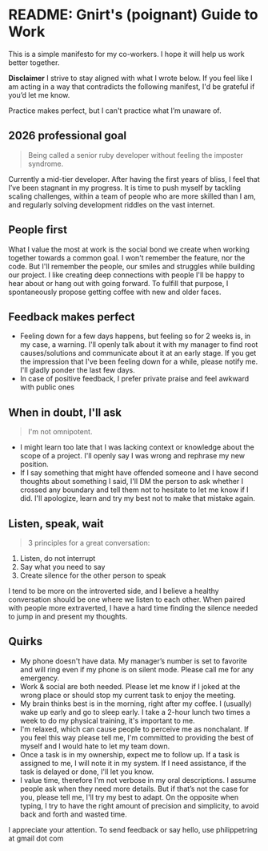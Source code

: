 # README: Gnirt's (poignant) Guide to Work

This is a simple manifesto for my co-workers. I hope it will help us work better together.

**Disclaimer**
I strive to stay aligned with what I wrote below. If you feel like I am acting in a way that contradicts the following manifest, I'd be grateful if you’d let me know.

Practice makes perfect, but I can't practice what I’m unaware of.

## 2026 professional goal

> Being called a senior ruby developer without feeling the imposter syndrome.

Currently a mid-tier developer. After having the first years of bliss, I feel that I’ve been stagnant in my progress. It is time to push myself by tackling scaling challenges, within a team of people who are more skilled than I am, and regularly solving development riddles on the vast internet.

## People first

What I value the most at work is the social bond we create when working together towards a common goal. 
I won't remember the feature, nor the code. But I'll remember the people, our smiles and struggles while building our project. I like creating deep connections with people I'll be happy to hear about or hang out with going forward. 
To fulfill that purpose, I spontaneously propose getting coffee with new and older faces.

## Feedback makes perfect

- Feeling down for a few days happens, but feeling so for 2 weeks is, in my case, a warning. I'll openly talk about it with my manager to find root causes/solutions and communicate about it at an early stage. If you get the impression that I've been feeling down for a while, please notify me. I'll gladly ponder the last few days.
- In case of positive feedback, I prefer private praise and feel awkward with public ones

## When in doubt, I'll ask

> I'm not omnipotent.

- I might learn too late that I was lacking context or knowledge about the scope of a project. I'll openly say I was wrong and rephrase my new position.
- If I say something that might have offended someone and I have second thoughts about something I said, I'll DM the person to ask whether I crossed any boundary and tell them not to hesitate to let me know if I did. I'll apologize, learn and try my best not to make that mistake again.

## Listen, speak, wait

> 3 principles for a great conversation:

1. Listen, do not interrupt
2. Say what you need to say
3. Create silence for the other person to speak

I tend to be more on the introverted side, and I believe a healthy conversation should be one where we listen to each other. When paired with people more extraverted, I have a hard time finding the silence needed to jump in and present my thoughts.

## Quirks

- My phone doesn't have data. My manager’s number is set to favorite and will ring even if my phone is on silent mode. Please call me for any emergency.
- Work & social are both needed. Please let me know if I joked at the wrong place or should stop my current task to enjoy the meeting.
- My brain thinks best is in the morning, right after my coffee. I (usually) wake up early and go to sleep early. I take a 2-hour lunch two times a week to do my physical training, it's important to me.
- I'm relaxed, which can cause people to perceive me as nonchalant. If you feel this way please tell me, I'm committed to providing the best of myself and I would hate to let my team down.
- Once a task is in my ownership, expect me to follow up. If a task is assigned to me, I will note it in my system. If I need assistance, if the task is delayed or done, I'll let you know.
- I value time, therefore I'm not verbose in my oral descriptions. I assume people ask when they need more details. But if that’s not the case for you, please tell me, I'll try my best to adapt. On the opposite when typing, I try to have the right amount of precision and simplicity, to avoid back and forth and wasted time.

I appreciate your attention. To send feedback or say hello, use philippetring at gmail dot com

